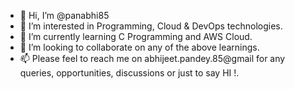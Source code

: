 - 👋 Hi, I’m @panabhi85
- 👀 I’m interested in Programming, Cloud & DevOps technologies.
- 🌱 I’m currently learning C Programming and AWS Cloud.
- 💞️ I’m looking to collaborate on any of the above learnings.
- 📫 Please feel to reach me on abhijeet.pandey.85@gmail for any queries, opportunities, discussions or just to say HI !.

<!---
panabhi85/panabhi85 is a ✨ special ✨ repository because its `README.md` (this file) appears on your GitHub profile.
You can click the Preview link to take a look at your changes.
--->
